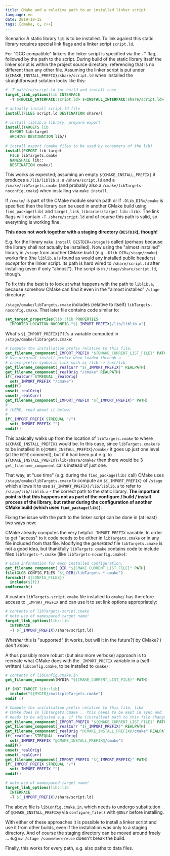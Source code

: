 ```yaml
---
title: CMake and a relative path to an installed linker script
language: en
date: 2019-10-15
tags: [cmake, c, c++]
...
```


Scenario: A static library `lib` is to be installed.  To link against
this static library requires special link flags and a linker script
`script.ld`.

For "GCC compatible" linkers the linker script is specified via the
`-T` flag, followed by the path to the script.  During build of the
static library itself the linker script is within the project source
directory; referencing that is no different than any other file.
Assuming the linker script is put under
`${CMAKE_INSTALL_PREFIX}/share/script.ld` when installed the
straightforward solution looks like this:

~~~cmake
# -T path/to/script.ld for build and install case
target_link_options(lib INTERFACE
  -T $<BUILD_INTERFACE:script.ld> $<INSTALL_INTERFACE:share/script.ld>)

# actually install script.ld file
install(FILES script.ld DESTINATION share/)

# install liblib.a library, prepare export
install(TARGETS lib
  EXPORT lib-target
  ARCHIVE DESTINATION lib/)
  
# install export (cmake files to be used by consumers of the lib)
install(EXPORT lib-target
  FILE libTargets.cmake
  NAMESPACE lib::
  DESTINATION cmake/)
~~~

This works as expected; assuming an empty `${CMAKE_INSTALL_PREFIX}` it
produces a `/lib/liblib.a`, a `/share/script.ld` and a
`/cmake/libTargets.cmake` (and probably also a
`/cmake/libTargets-noconfig.cmake`) when installing via `make install`.

If `/cmake/` is part of the CMake module search path or if
`-Dlib_DIR=/cmake` is specified then the library can be used in
another CMake build using `find_package(lib)` and
`target_link_libraries(target lib::lib)`.  The link flags will contain
`-T /share/script.ld` and of course this path is valid, so everything
is working fine.

**This does not work together with a staging directory (`DESTDIR`),
though!**

E.g. for the library `make install DESTDIR=/stage` is called (perhaps
because the library shall not actually be installed).  Now using the
"almost installed" library in `/stage` from another CMake build
(e.g. `-Dlib_DIR=/stage/cmake`) works fine (the `liblib.a` is found as
would any installed public headers) *except* for the linker script.
Its path is hard wired to `/share/script.ld` after installing (even
if only "almost").  The script is in `/stage/share/script.ld`, though.

To fix this the best is to look at what happens with the path to
`liblib.a`, because somehow CMake can find it even in the "almost
installed" `/stage` directory:

`/stage/cmake/libTargets.cmake` includes (relative to itself)
`libTargets-noconfig.cmake`.  That later file contains code similar
to:

~~~cmake
set_target_properties(lib::lib PROPERTIES
  IMPORTED_LOCATION_NOCONFIG "${_IMPORT_PREFIX}/lib/liblib.a")
~~~

What's `${_IMPORT_PREFIX}`? It's a variable computed in
`/stage/cmake/libTargets.cmake`:

~~~cmake
# Compute the installation prefix relative to this file.
get_filename_component(_IMPORT_PREFIX "${CMAKE_CURRENT_LIST_FILE}" PATH)
# Use original install prefix when loaded through a
# cross-prefix symbolic link such as /lib -> /usr/lib.
get_filename_component(_realCurr "${_IMPORT_PREFIX}" REALPATH)
get_filename_component(_realOrig "/cmake" REALPATH)
if(_realCurr STREQUAL _realOrig)
  set(_IMPORT_PREFIX "/cmake")
endif()
unset(_realOrig)
unset(_realCurr)
get_filename_component(_IMPORT_PREFIX "${_IMPORT_PREFIX}" PATH)
#
# (HERE, read about it below)
#
if(_IMPORT_PREFIX STREQUAL "/")
  set(_IMPORT_PREFIX "")
endif()
~~~

This basically walks up from the location of `libTargets.cmake` to
where `${CMAKE_INSTALL_PREFIX}` would be.  In this case, since
`libTargets.cmake` is to be installed in
`${CMAKE_INSTALL_PREFIX}/cmake/` it goes up just one level (at the
`HERE` comment), but if it had been put e.g. to
`${CMAKE_INSTALL_PREFIX}/lib/share/cmake/` then there would be 3
`get_filename_component` calls instead of just one.

That way, at "use time" (e.g. during the `find_package(lib)` call)
CMake uses `/stage/cmake/libTargets.cmake` to compute an
`${_IMPORT_PREFIX}` of `/stage` which allows it to use
`${_IMPORT_PREFIX}/lib/liblib.a` to refer to `/stage/lib/liblib.a` -
the correct path to the static library.  **The important point is that
this happens not as part of the configure / build / install process of
the library, but rather during the configuration of another CMake
build (which uses `find_package(lib)`)**.

Fixing the issue with the path to the linker script can be done in (at
least) two ways now:

CMake already computes the very helpful `_IMPORT_PREFIX` variable.  In
order to get "access" to it code needs to be either in
`libTargets.cmake` or in any file included from that file.  Modifying
the *generated* file `libTargets.cmake` is not a good idea, but
thankfully `libTargets.cmake` contains code to include files
`libTargets-*.cmake` (like `libTargets-noconfig.cmake`):

~~~cmake
# Load information for each installed configuration.
get_filename_component(_DIR "${CMAKE_CURRENT_LIST_FILE}" PATH)
file(GLOB CONFIG_FILES "${_DIR}/libTargets-*.cmake")
foreach(f ${CONFIG_FILES})
  include(${f})
endforeach()
~~~

A custom `libTargets-script.cmake` file installed to `cmake/` has
therefore access to `_IMPORT_PREFIX` and can use it to set link
options appropriately:

~~~cmake
# contents of libTargets-script.cmake
# note use of namespaced target name!
target_link_options(lib::lib
  INTERFACE
  -T ${_IMPORT_PREFIX}/share/script.ld)
~~~


*Whether* this is "supported" (it works, but will it in the future?)
by CMake? *I don't know*.

A thus possibly more robust (but also more verbose) approach is to
recreate what CMake does with the `_IMPORT_PREFIX` variable in a
(self-written) `libConfig.cmake`, to be installed to `cmake/`:

~~~cmake
# contents of libConfig.cmake.in
get_filename_component(MYDIR "${CMAKE_CURRENT_LIST_FILE}" PATH)

if (NOT TARGET lib::lib)
  include("${MYDIR}/multipleTargets.cmake")
endif ()

# Compute the installation prefix relative to this file, like 
# CMake does in libTargets.cmake .. this needs to be kept in sync and
# needs to be adjusted e.g. if the (installed) path to this file changes
get_filename_component(_IMPORT_PREFIX "${CMAKE_CURRENT_LIST_FILE}" PATH)
get_filename_component(_realCurr "${_IMPORT_PREFIX}" REALPATH)
get_filename_component(_realOrig "@CMAKE_INSTALL_PREFIX@/cmake" REALPATH)
if(_realCurr STREQUAL _realOrig)
  set(_IMPORT_PREFIX "@CMAKE_INSTALL_PREFIX@/cmake")
endif()
unset(_realOrig)
unset(_realCurr)
get_filename_component(_IMPORT_PREFIX "${_IMPORT_PREFIX}" PATH)
if(_IMPORT_PREFIX STREQUAL "/")
  set(_IMPORT_PREFIX "")
endif()

# note use of namespaced target name!
target_link_options(lib::lib
  INTERFACE
  -T ${_IMPORT_PREFIX}/share/script.ld)
~~~

The above file is `libConfig.cmake.in`, which needs to undergo
substitution of `@CMAKE_INSTALL_PREFIX@` via `configure_file()` with
`@ONLY` before installing.

With either of these approaches it is possible to install a linker
script and use it from other builds, even if the installation was only
to a staging directory.  And of course the staging directory can be
moved around freely ... e.g `mv /stage /somewhere/else` doesn't break
the build.

Finally, this works for every path, e.g. also paths to data files.
